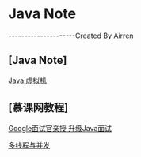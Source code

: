 # Java Note
---------------------Created By Airren

## [Java Note]

[Java 虚拟机](JavaNote/Java虚拟机.md)


## [慕课网教程]
[Google面试官亲授 升级Java面试](imooc/imooc_Google讲Java/0_Category.md)
[]()
[]()
[]()
[]()
[]()
[]()


[多线程与并发](imooc/imooc_剑指offer/8th_Java多线程与并发/8th_java多线程与并发.md)





